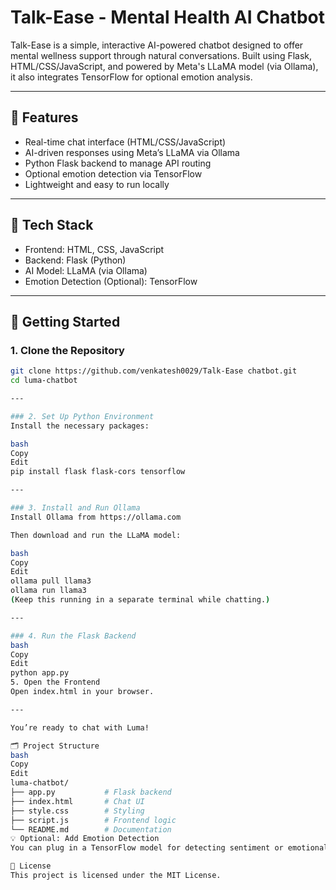 # Talk-Ease - Mental Health AI Chatbot

Talk-Ease is a simple, interactive AI-powered chatbot designed to offer mental wellness support through natural conversations. Built using Flask, HTML/CSS/JavaScript, and powered by Meta's LLaMA model (via Ollama), it also integrates TensorFlow for optional emotion analysis.

---

## 🧠 Features

- Real-time chat interface (HTML/CSS/JavaScript)  
- AI-driven responses using Meta’s LLaMA via Ollama  
- Python Flask backend to manage API routing  
- Optional emotion detection via TensorFlow  
- Lightweight and easy to run locally  

---

## 🔧 Tech Stack

- Frontend: HTML, CSS, JavaScript  
- Backend: Flask (Python)  
- AI Model: LLaMA (via Ollama)  
- Emotion Detection (Optional): TensorFlow  

---

## 🚀 Getting Started

### 1. Clone the Repository

```bash
git clone https://github.com/venkatesh0029/Talk-Ease chatbot.git
cd luma-chatbot

---

### 2. Set Up Python Environment
Install the necessary packages:

bash
Copy
Edit
pip install flask flask-cors tensorflow

---

### 3. Install and Run Ollama
Install Ollama from https://ollama.com

Then download and run the LLaMA model:

bash
Copy
Edit
ollama pull llama3
ollama run llama3
(Keep this running in a separate terminal while chatting.)

---

### 4. Run the Flask Backend
bash
Copy
Edit
python app.py
5. Open the Frontend
Open index.html in your browser.

---

You’re ready to chat with Luma!

🗂️ Project Structure
bash
Copy
Edit
luma-chatbot/
├── app.py           # Flask backend
├── index.html       # Chat UI
├── style.css        # Styling
├── script.js        # Frontend logic
└── README.md        # Documentation
💡 Optional: Add Emotion Detection
You can plug in a TensorFlow model for detecting sentiment or emotional tone from user messages to adapt chatbot responses accordingly.

📄 License
This project is licensed under the MIT License.

